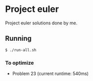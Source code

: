 # Project euler
Project euler solutions done by me.

## Running
```bash
$ ./run-all.sh
```

### To optimize
- Problem 23 (current runtime: 540ms)